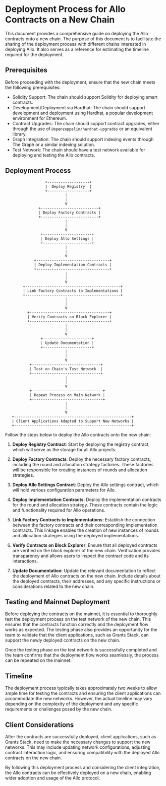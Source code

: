 # Deployment Process for Allo Contracts on a New Chain

This document provides a comprehensive guide on deploying the Allo contracts onto a new chain. The purpose of this document is to facilitate the sharing of the deployment process with different chains interested in deploying Allo. It also serves as a reference for estimating the timeline required for the deployment.

## Prerequisites

Before proceeding with the deployment, ensure that the new chain meets the following prerequisites:

- Solidity Support: The chain should support Solidity for deploying smart contracts.
- Development/Deployment via Hardhat: The chain should support development and deployment using Hardhat, a popular development environment for Ethereum.
- Contract Upgrades: The chain should support contract upgrades, either through the use of `@openzeppelin/hardhat-upgrades` or an equivalent library.
- Graph Integration: The chain should support indexing events through The Graph or a similar indexing solution.
- Test Network: The chain should have a test network available for deploying and testing the Allo contracts.

## Deployment Process

                      +-------------------+
                      |  Deploy Registry  |
                      +-------------------+
                               |
                               | 
                               V
                   +--------------------------+
                   | Deploy Factory Contracts |
                   +--------------------------+
                               |
                               |
                               V
                    +----------------------+
                    | Deploy Allo Settings |
                    +----------------------+
                               |
                               |
                               V
                 +---------------------------------+
                 | Deploy Implementation Contracts |
                 +---------------------------------+
                               |
                               |
                               V
            +-------------------------------------------+
            | Link Factory Contracts to Implementations |
            +-------------------------------------------+
                               |
                               |
                               V
              +------------------------------------+
              | Verify Contracts on Block Explorer |
              +------------------------------------+
                               |
                               |
                               V
                    +----------------------+
                    | Update Documentation |
                    +----------------------+
                               |
                               |
                               V
               +-------------------------------+
               | Test on Chain's Test Network  |
               +-------------------------------+
                               |
                               |
                               V
               +--------------------------------+
               | Repeat Process on Main Network |
               +--------------------------------+
                               |
                               |
                               V
       +-----------------------------------------------------+
       | Client Applications Adapted to Support New Networks |
       +-----------------------------------------------------+


Follow the steps below to deploy the Allo contracts onto the new chain:

1. **Deploy Registry Contract**: Start by deploying the registry contract, which will serve as the storage for all Allo projects.

2. **Deploy Factory Contracts**: Deploy the necessary factory contracts, including the round and allocation strategy factories. These factories will be responsible for creating instances of rounds and allocation strategies.

3. **Deploy Allo Settings Contract**: Deploy the Allo settings contract, which will hold various configuration parameters for Allo.

4. **Deploy Implementation Contracts**: Deploy the implementation contracts for the round and allocation strategy. These contracts contain the logic and functionality required for Allo operations.

5. **Link Factory Contracts to Implementations**: Establish the connection between the factory contracts and their corresponding implementation contracts. This linkage enables the creation of new instances of rounds and allocation strategies using the deployed implementations.

6. **Verify Contracts on Block Explorer**: Ensure that all deployed contracts are verified on the block explorer of the new chain. Verification provides transparency and allows users to inspect the contract code and its interactions.

7. **Update Documentation**: Update the relevant documentation to reflect the deployment of Allo contracts on the new chain. Include details about the deployed contracts, their addresses, and any specific instructions or considerations related to the new chain.

## Testing and Mainnet Deployment

Before deploying the contracts on the mainnet, it is essential to thoroughly test the deployment process on the test network of the new chain. This ensures that the contracts function correctly and the deployment flow works as expected. The testing phase also provides an opportunity for the team to validate that the client applications, such as Grants Stack, can support the newly deployed contracts on the new chain.

Once the testing phase on the test network is successfully completed and the team confirms that the deployment flow works seamlessly, the process can be repeated on the mainnet. 

## Timeline

The deployment process typically takes approximately two weeks to allow ample time for testing the contracts and ensuring the client applications can accommodate the new networks. However, the actual timeline may vary depending on the complexity of the deployment and any specific requirements or challenges posed by the new chain.

## Client Considerations

After the contracts are successfully deployed, client applications, such as Grants Stack, need to make the necessary changes to support the new networks. This may include updating network configurations, adjusting contract interaction logic, and ensuring compatibility with the deployed Allo contracts on the new chain.

By following this deployment process and considering the client integration, the Allo contracts can be effectively deployed on a new chain, enabling wider adoption and usage of the Allo protocol.
